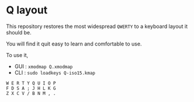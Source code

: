 # Q layout

This repository restores the most widespread `QWERTY` to a keyboard layout it should be.

You will find it quit easy to learn and comfortable to use.

To use it,
- GUI : `xmodmap Q.xmodmap`
- CLI : `sudo loadkeys Q-iso15.kmap`

```
W E R T Y Q U I O P
F D S A ; J H L K G
Z X C V / B N M , .
```
